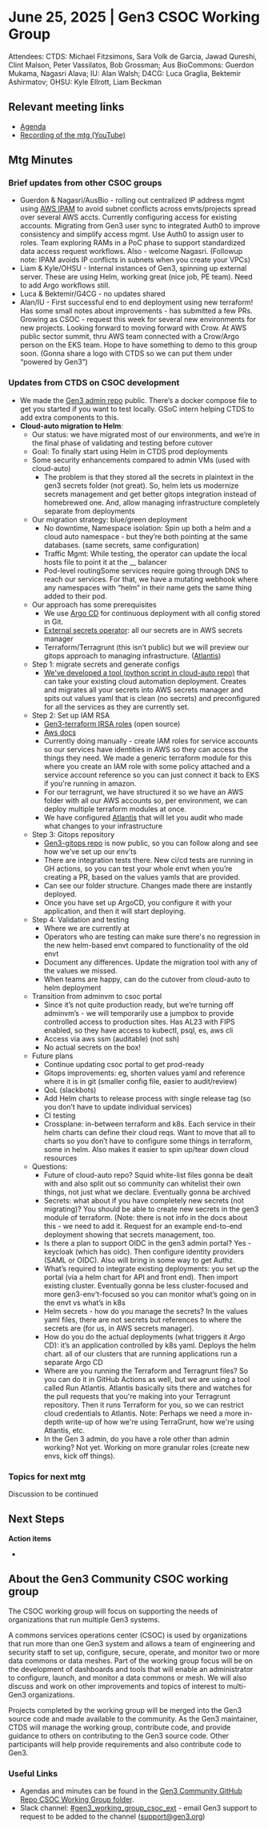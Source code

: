 # June 25, 2025 | Gen3 CSOC Working Group

Attendees: CTDS: Michael Fitzsimons, Sara Volk de Garcia, Jawad Qureshi, Clint Malson, Peter Vassilatos, Bob Grossman; Aus BioCommons: Guerdon Mukama, Nagasri Alava; IU: Alan Walsh; D4CG: Luca Graglia, Bektemir Ashirmatov; OHSU: Kyle Ellrott, Liam Beckman  

## Relevant meeting links   

* [Agenda](README.md#2025-june-25)  
* [Recording of the mtg (YouTube)]()

## Mtg Minutes

### Brief updates from other CSOC groups   

  * Guerdon & Nagasri/AusBio \- rolling out centralized IP address mgmt using [AWS IPAM](https://docs.aws.amazon.com/vpc/latest/ipam/what-it-is-ipam.html) to avoid subnet conflicts across envts/projects spread over several AWS accts. Currently configuring access for existing accounts. Migrating from Gen3 user sync to integrated Auth0 to improve consistency and simplify access mgmt. Use Auth0 to assign user to roles. Team exploring RAMs in a PoC phase to support standardized data access request workflows. Also \- welcome Nagasri. (Followup note: IPAM avoids IP conflicts in subnets when you create your VPCs)  
  * Liam & Kyle/OHSU \- Internal instances of Gen3, spinning up external server. These are using Helm, working great (nice job, PE team). Need to add Argo workflows still.   
  * Luca & Bektemir/G4CG \- no updates shared  
  * Alan/IU \- First successful end to end deployment using new terraform\! Has some small notes about improvements \- has submitted a few PRs. Growing as CSOC \- request this week for several new environments for new projects. Looking forward to moving forward with Crow. At AWS public sector summit, thru AWS team connected with a Crow/Argo person on the EKS team. Hope to have something to demo to this group soon. (Gonna share a logo with CTDS so we can put them under “powered by Gen3”)  

### Updates from CTDS on CSOC development

  * We made the [Gen3 admin repo](https://github.com/uc-cdis/gen3-admin) public. There’s a docker compose file to get you started if you want to test locally. GSoC intern helping CTDS to add extra components to this.   
  * **Cloud-auto migration to Helm**:  
    * Our status: we have migrated most of our environments, and we’re in the final phase of validating and testing before cutover  
    * Goal: To finally start using Helm in CTDS prod deployments  
    * Some security enhancements compared to admin VMs (used with cloud-auto)  
      * The problem is that they stored all the secrets in plaintext in the gen3 secrets folder (not great). So, helm lets us modernize secrets management and get better gitops integration instead of homebrewed one. And, allow managing infrastructure completely separate from deployments  
    * Our migration strategy: blue/green deployment  
      * No downtime, Namespace isolation: Spin up both a helm and a cloud auto namespace \- but they’re both pointing at the same databases. (same secrets, same configuration)  
      * Traffic Mgmt: While testing, the operator can update the local hosts file to point it at the \_\_ balancer  
      * Pod-level routingSome services require going through DNS to reach our services. For that, we have a mutating webhook where any namespaces with “helm” in their name gets the same thing added to their pod.   
    * Our approach has some prerequisites  
      * We use [Argo CD](https://argoproj.github.io/cd/) for continuous deployment with all config stored in Git.  
      * [External secrets operator](https://external-secrets.io/latest/): all our secrets are in AWS secrets manager  
      * Terraform/Terragrunt (this isn’t public) but we will preview our gitops approach to managing infrastructure. ([Atlantis](https://www.runatlantis.io/docs/using-atlantis))  
    * Step 1: migrate secrets and generate configs  
      * [We've developed a tool (python script in cloud-auto repo)](https://github.com/uc-cdis/cloud-automation/blob/master/helm-migration-script/migrate-to-helm.py) that can take your existing cloud automation deployment. Creates and migrates all your secrets into AWS secrets manager and spits out values yaml that is clean (no secrets) and preconfigured for all the services as they are currently set.   
    * Step 2: Set up IAM RSA  
      * [Gen3-terraform IRSA roles](https://github.com/uc-cdis/gen3-terraform/tree/master/tf_files/aws/irsa_role) (open source)  
      * [Aws docs](https://docs.aws.amazon.com/eks/latest/userguide/iam-roles-for-service-accounts.html)  
      * Currently doing manually \- create IAM roles for service accounts so our services have identities in AWS so they can access the things they need. We made a generic terraform module for this where you create an IAM role with some policy attached and a service account reference so you can just connect it back to EKS if you're running in amazon.   
      * For our terragrunt, we have structured it so we have an AWS folder with all our AWS accounts so, per environment, we can deploy multiple terraform modules at once.   
      * We have configured [Atlantis](https://www.runatlantis.io/docs/using-atlantis) that will let you audit who made what changes to your infrastructure  
    * Step 3: Gitops repository  
      * [Gen3-gitops repo](https://github.com/uc-cdis/gen3-gitops) is now public, so you can follow along and see how we’ve set up our env’ts  
      * There are integration tests there. New ci/cd tests are running in GH actions, so you can test your whole envt when you’re creating a PR, based on the values yamls that are provided.   
      * Can see our folder structure. Changes made there are instantly deployed.   
      * Once you have set up ArgoCD, you configure it with your application, and then it will start deploying.   
    * Step 4: Validation and testing  
      * Where we are currently at  
      * Operators who are testing can make sure there's no regression in the new helm-based envt compared to functionality of the old envt  
      * Document any differences. Update the migration tool with any of the values we missed.   
      * When teams are happy, can do the cutover from cloud-auto to helm deployment   
    * Transition from adminvm to csoc portal  
      * Since it’s not quite production ready, but we’re turning off adminvm’s \- we will temporarily use a jumpbox to provide controlled access to production sites. Has AL23 with FIPS enabled, so they have access to kubectl, psql, es, aws cli  
      * Access via aws ssm (auditable) (not ssh)  
      * No actual secrets on the box\!  
    * Future plans  
      * Continue updating csoc portal to get prod-ready  
      * Gitops improvements: eg, shorten values yaml and reference where it is in git (smaller config file, easier to audit/review)  
      * QoL (slackbots)  
      * Add Helm charts to release process with single release tag (so you don’t have to update individual services)  
      * CI testing  
      * Crossplane: in-between terraform and k8s. Each service in their helm charts can define their cloud reqs. Want to move that all to charts so you don’t have to configure some things in terraform, some in helm. Also makes it easier to spin up/tear down cloud resources  
    * Questions:  
      * Future of cloud-auto repo? Squid white-list files gonna be dealt with and also split out so community can whitelist their own things, not just what we declare. Eventually gonna be archived  
      * Secrets: what about if you have completely new secrets (not migrating)? You should be able to create new secrets in the gen3 module of terraform. (Note: there is not info in the docs about this \- we need to add it. Request for an example end-to-end deployment showing that secrets management, too.   
      * Is there a plan to support OIDC in the gen3 admin portal? Yes \- keycloak (which has oidc). Then configure identity providers (SAML or OIDC). Also will bring in some way to get Authz.   
      * What’s required to integrate existing deployments: you set up the portal (via a helm chart for API and front end). Then import existing cluster. Eventually gonna be less cluster-focused and more gen3-env’t-focused so you can monitor what’s going on in the envt vs what’s in k8s  
      * Helm secrets \- how do you manage the secrets? In the values yaml files, there are not secrets but references to where the secrets are (for us, in AWS secrets manager).   
      * How do you do the actual deployments (what triggers it Argo CD): it’s an application controlled by k8s yaml. Deploys the helm chart. all of our clusters that are running applications run a separate Argo CD  
      * Where are you running the Terraform and Terragrunt files? So you can do it in GitHub Actions as well, but we are using a tool called Run Atlantis. Atlantis basically sits there and watches for the pull requests that you're making into your Terragrunt repository. Then it runs Terraform for you, so we can restrict cloud credentials to Atlantis. Note:  Perhaps we need a more in-depth write-up of how we're using TerraGrunt, how we're using Atlantis, etc.   
      * In the Gen 3 admin, do you have a role other than admin working? Not yet. Working on more granular roles (create new envs, kick off things).   

### Topics for next mtg  

Discussion to be continued

## Next Steps

**Action items**

-

## About the Gen3 Community CSOC working group

The CSOC working group will focus on supporting the needs of organizations that run multiple Gen3 systems.

A commons services operations center (CSOC) is used by organizations that run more than one Gen3 system and allows a team of engineering and security staff to set up, configure, secure, operate, and monitor two or more data commons or data meshes. Part of the working group focus will be on the development of dashboards and tools that will enable an administrator to configure, launch, and monitor a data commons or mesh. We will also discuss and work on other improvements and topics of interest to multi-Gen3 organizations.

Projects completed by the working group will be merged into the Gen3 source code and made available to the community. As the Gen3 maintainer, CTDS will manage the working group, contribute code, and provide guidance to others on contributing to the Gen3 source code. Other participants will help provide requirements and also contribute code to Gen3.

### Useful Links

* Agendas and minutes can be found in the [Gen3 Community GitHub Repo CSOC Working Group folder](/CSOC_Working_Group_items).   
* Slack channel: [\#gen3\_working\_group\_csoc\_ext](https://gen3friends.slack.com/archives/C082FLTBYMA) - email Gen3 support to request to be added to the channel ([support@gen3.org](mailto:support@gen3.org))
